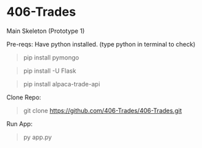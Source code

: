 # 406-Trades
Main Skeleton (Prototype 1)

Pre-reqs:
Have python installed. (type python in terminal to check)
> pip install pymongo

> pip install -U Flask

> pip install alpaca-trade-api

Clone Repo:
> git clone https://github.com/406-Trades/406-Trades.git

Run App:
> py app.py
